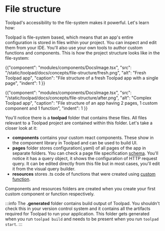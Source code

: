 # File structure

<p class="description">Toolpad's accessibility to the file-system makes it powerful. Let's learn how: </p>

Toolpad is file-system based, which means that an app's entire configuration is stored in files within your project. You can inspect and edit them from your IDE. You'll also use your own tools to author custom functions and components. This is how the project structure looks like in the file-system:

{{"component": "modules/components/DocsImage.tsx", "src": "/static/toolpad/docs/concepts/file-structure/fresh.png", "alt": "Fresh Toolpad app", "caption": "File structure of a fresh Toolpad app with a single page", "indent": 1 }}

{{"component": "modules/components/DocsImage.tsx", "src": "/static/toolpad/docs/concepts/file-structure/after.png", "alt": "Complex Toolpad app", "caption": "File structure of an app having 2 pages, 1 custom component and 1 function", "indent": 1 }}

You'll notice there is a **toolpad** folder that contains these files. All files relevant to a Toolpad project are contained within this folder. Let's take a closer look at it:

- **components** contains your custom react components. These show in the component library in Toolpad and can be used to build UI.
- **pages** folder stores configuration(.yaml) of all pages of the app in separate folders. You can check a page file specification [schema](/toolpad/reference/file-schema/#file-Page). You'll notice it has a query object, it shows the configuration of HTTP request query. It can be edited directly from this file but in most cases, you'll edit it from the visual query builder.
- **resources** stores .ts code of functions that were created using [custom function](/toolpad/concepts/custom-functions/).

Components and resources folders are created when you create your first custom component or function respectively.

:::info
The **.generated** folder contains build output of Toolpad. You shouldn't check this in your version control system and it contains all the artifacts required for Toolpad to run your application. This folder gets generated when you run `toolpad build` and needs to be present when you run `toolpad start`.
:::

